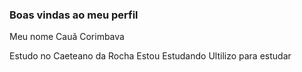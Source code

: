 ### Boas vindas ao meu perfil

Meu nome Cauã Corimbava

Estudo no Caeteano da Rocha
Estou Estudando
Ultilizo para estudar 

